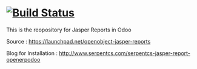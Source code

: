 [![Build Status](https://travis-ci.org/JayVora-SerpentCS/Jasperv8.svg?branch=9.0)](https://travis-ci.org/JayVora-SerpentCS/Jasperv8)
========

This is the reopository for Jasper Reports in Odoo

Source : https://launchpad.net/openobject-jasper-reports

Blog for Installation : http://www.serpentcs.com/serpentcs-jasper-report-openerpodoo
